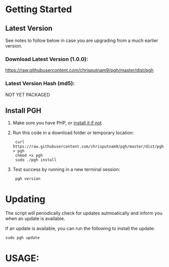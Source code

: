 # Getting Started

## Latest Version
See notes to follow below in case you are upgrading from a much earlier version.

### Download Latest Version (1.0.0):
https://raw.githubusercontent.com/chrisputnam9/pgh/master/dist/pgh

### Latest Version Hash (md5):
NOT YET PACKAGED

## Install PGH
1. Make sure you have PHP, or [install it if not](http://php.net/manual/en/install.php)

2. Run this code in a download folder or temporary location:

        curl https://raw.githubusercontent.com/chrisputnam9/pgh/master/dist/pgh > pgh
        chmod +x pgh
        sudo ./pgh install

3. Test success by running in a new terminal session:

        pgh version

# Updating
The script will periodically check for updates autmoatically and inform you when an update is
available.

If an update is available, you can run the following to install the update:

    sudo pgh update

# USAGE:

